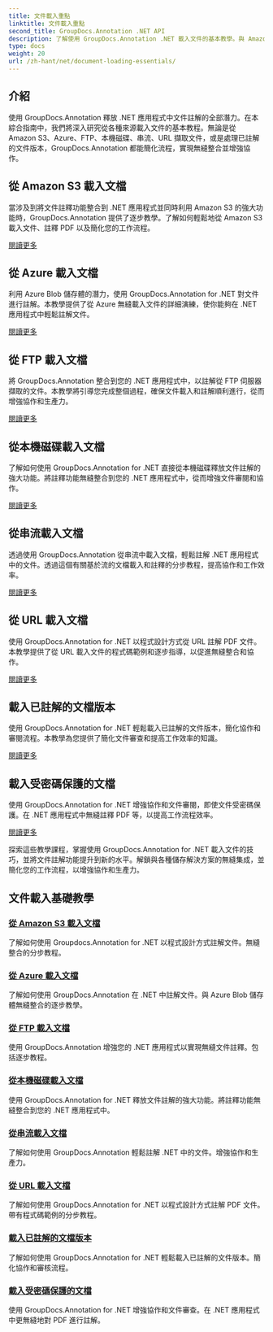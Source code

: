 ```yaml
---
title: 文件載入重點
linktitle: 文件載入重點
second_title: GroupDocs.Annotation .NET API
description: 了解使用 GroupDocs.Annotation .NET 載入文件的基本教學。與 Amazon S3、Azure、FTP、本機磁碟、串流等無縫整合。
type: docs
weight: 20
url: /zh-hant/net/document-loading-essentials/
---
```

## 介紹

使用 GroupDocs.Annotation 釋放 .NET 應用程式中文件註解的全部潛力。在本綜合指南中，我們將深入研究從各種來源載入文件的基本教程。無論是從 Amazon S3、Azure、FTP、本機磁碟、串流、URL 擷取文件，或是處理已註解的文件版本，GroupDocs.Annotation 都能簡化流程，實現無縫整合並增強協作。

## 從 Amazon S3 載入文檔
當涉及到將文件註釋功能整合到 .NET 應用程式並同時利用 Amazon S3 的強大功能時，GroupDocs.Annotation 提供了逐步教學。了解如何輕鬆地從 Amazon S3 載入文件、註釋 PDF 以及簡化您的工作流程。

[閱讀更多](./load-document-from-amazon-s3/)

## 從 Azure 載入文檔
利用 Azure Blob 儲存體的潛力，使用 GroupDocs.Annotation for .NET 對文件進行註解。本教學提供了從 Azure 無縫載入文件的詳細演練，使你能夠在 .NET 應用程式中輕鬆註解文件。

[閱讀更多](./load-document-from-azure/)

## 從 FTP 載入文檔
將 GroupDocs.Annotation 整合到您的 .NET 應用程式中，以註解從 FTP 伺服器擷取的文件。本教學將引導您完成整個過程，確保文件載入和註解順利進行，從而增強協作和生產力。

[閱讀更多](./load-document-from-ftp/)

## 從本機磁碟載入文檔
了解如何使用 GroupDocs.Annotation for .NET 直接從本機磁碟釋放文件註解的強大功能。將註釋功能無縫整合到您的 .NET 應用程式中，從而增強文件審閱和協作。

[閱讀更多](./load-document-from-local-disk/)

## 從串流載入文檔
透過使用 GroupDocs.Annotation 從串流中載入文檔，輕鬆註解 .NET 應用程式中的文件。透過這個有關基於流的文檔載入和註釋的分步教程，提高協作和工作效率。

[閱讀更多](./load-document-from-stream/)

## 從 URL 載入文檔
使用 GroupDocs.Annotation for .NET 以程式設計方式從 URL 註解 PDF 文件。本教學提供了從 URL 載入文件的程式碼範例和逐步指導，以促進無縫整合和協作。

[閱讀更多](./load-document-from-url/)

## 載入已註解的文檔版本
使用 GroupDocs.Annotation for .NET 輕鬆載入已註解的文件版本，簡化協作和審閱流程。本教學為您提供了簡化文件審查和提高工作效率的知識。

[閱讀更多](./loading-annotated-document-version/)

## 載入受密碼保護的文檔
使用 GroupDocs.Annotation for .NET 增強協作和文件審閱，即使文件受密碼保護。在 .NET 應用程式中無縫註釋 PDF 等，以提高工作流程效率。

[閱讀更多](./load-password-protected-documents/)

探索這些教學課程，掌握使用 GroupDocs.Annotation for .NET 載入文件的技巧，並將文件註解功能提升到新的水平。解鎖與各種儲存解決方案的無縫集成，並簡化您的工作流程，以增強協作和生產力。
## 文件載入基礎教學
### [從 Amazon S3 載入文檔](./load-document-from-amazon-s3/)
了解如何使用 Groupdocs.Annotation for .NET 以程式設計方式註解文件。無縫整合的分步教程。
### [從 Azure 載入文檔](./load-document-from-azure/)
了解如何使用 GroupDocs.Annotation 在 .NET 中註解文件。與 Azure Blob 儲存體無縫整合的逐步教學。
### [從 FTP 載入文檔](./load-document-from-ftp/)
使用 GroupDocs.Annotation 增強您的 .NET 應用程式以實現無縫文件註釋。包括逐步教程。
### [從本機磁碟載入文檔](./load-document-from-local-disk/)
使用 GroupDocs.Annotation for .NET 釋放文件註解的強大功能。將註釋功能無縫整合到您的 .NET 應用程式中。
### [從串流載入文檔](./load-document-from-stream/)
了解如何使用 GroupDocs.Annotation 輕鬆註解 .NET 中的文件。增強協作和生產力。
### [從 URL 載入文檔](./load-document-from-url/)
了解如何使用 GroupDocs.Annotation for .NET 以程式設計方式註解 PDF 文件。帶有程式碼範例的分步教程。
### [載入已註解的文檔版本](./loading-annotated-document-version/)
了解如何使用 GroupDocs.Annotation for .NET 輕鬆載入已註解的文件版本。簡化協作和審核流程。
### [載入受密碼保護的文檔](./load-password-protected-documents/)
使用 GroupDocs.Annotation for .NET 增強協作和文件審查。在 .NET 應用程式中更無縫地對 PDF 進行註解。